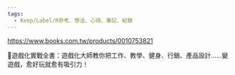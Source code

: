 ```yaml
---
tags:
  - Keep/Label/R參考、想法、心得、筆記、紀錄
---
```


https://www.books.com.tw/products/0010753821

📕遊戲化實戰全書：遊戲化大師教你把工作、教學、健身、行銷、產品設計……變遊戲，愈好玩就愈有吸引力！